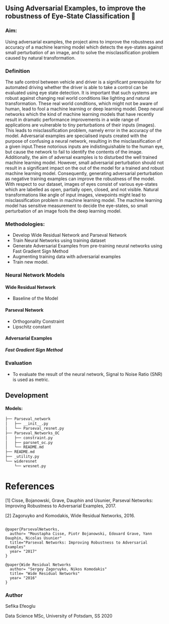 ## Using Adversarial Examples, to improve the robustness of Eye-State Classification :eyes:

### Aim:

Using adversarial examples, the project aims to improve the robustness and accuracy of a machine learning model which detects the eye-states against small perturbation of an image, and to solve the misclassification problem caused by natural transformation.

### Definition

The safe control between vehicle and driver is a significant prerequisite for automated driving whether the driver is able to take a control can be evaluated using eye state detection. It is important that such systems are robust against changing real world conditions like lighting and natural transformation. These real world conditions, which might not be aware of human, lead to fool a machine learning or deep learning model. Deep neural networks which the kind of machine learning models that have recently result in dramatic performance improvements in a wide range of applications are vulnerable to tiny perturbations of their inputs (images). This leads to misclassification problem, namely error in the accuracy of the model. Adversarial examples are specialised inputs created with the purpose of confusing a neural network, resulting in the misclassification of a given input.These notorious inputs are indistinguishable to the human eye, but cause the network to fail to identify the contents of the image. Additionally, the aim of adversal examples is to disturbed the well trained machine learning model. However, small adversarial perturbation should not result in a significant impact on the out of the model for a trained and robust machine learning model. Consequently, generating adversarial perturbation as negative training examples can improve the robustness of the model.
With respect to our dataset, images of eyes consist of various  eye-states which are labelled as open, partially open, closed, and not visible. Natural transformations like angle of input images, viewpoints might lead to misclassification problem in machine learning model. The machine learning model has sensitive measurement to decide the eye-states, so small perturbation of an image fools the deep learning model.


### Methodologies:

* Develop Wide Residual Network and Parseval Network 
* Train Neural Networks using training dataset
* Generate Adversarial Examples from pre-training neural networks using Fast Gradient Sign Method
* Augmenting training data with adversarial examples
* Train new model.

### Neural Network Models

#### Wide Residual Network

* Baseline of the Model

#### Parseval Network

* Orthogonality Constraint
* Lipschitz constant


#### Adversarial Examples

##### Fast Gradient Sign Method

### Evaluation

* To evaluate the result of the neural network, Signal to Noise Ratio (SNR) is used as metric.

## Development 


#### Models:
``` bash
├── Parseval_network
│   ├── __init__.py
│   └── Parseval_resnet.py
├── Parseval_Networks_OC
│   ├── constraint.py
│   ├── parsnet_oc.py
│   └── README.md
├── README.md
├── _utility.py
└── wideresnet
    └── wresnet.py
```
References
============
[1] Cisse, Bojanowski, Grave, Dauphin and Usunier, Parseval Networks: Improving Robustness to Adversarial Examples, 2017.

[2] Zagoruyko and Komodakis, Wide Residual Networks, 2016.

```

@paper{ParsevalNetworks,
  author= "Moustapha Cisse, Piotr Bojanowski, Edouard Grave, Yann Dauphin, Nicolas Usunier"
  title="Parseval Networks: Improving Robustness to Adversarial Examples"
  year= "2017"
}
```

```
@paper{Wide Residual Networks
  author= "Sergey Zagoruyko, Nikos Komodakis"
  title= "Wide Residual Networks"
  year= "2016"
}
```
### Author

Sefika Efeoglu

Data Science MSc, University of Potsdam, SS 2020
